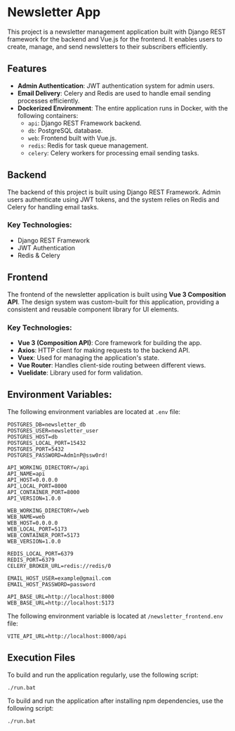 # Newsletter App

This project is a newsletter management application built with Django REST framework for the backend and Vue.js for the frontend. It enables users to create, manage, and send newsletters to their subscribers efficiently.

## Features

- **Admin Authentication**: JWT authentication system for admin users.
- **Email Delivery**: Celery and Redis are used to handle email sending processes efficiently.
- **Dockerized Environment**: The entire application runs in Docker, with the following containers:
  - `api`: Django REST Framework backend.
  - `db`: PostgreSQL database.
  - `web`: Frontend built with Vue.js.
  - `redis`: Redis for task queue management.
  - `celery`: Celery workers for processing email sending tasks.

## Backend

The backend of this project is built using Django REST Framework. Admin users authenticate using JWT tokens, and the system relies on Redis and Celery for handling email tasks.

### Key Technologies:
- Django REST Framework
- JWT Authentication
- Redis & Celery


## Frontend

The frontend of the newsletter application is built using **Vue 3 Composition API**. The design system was custom-built for this application, providing a consistent and reusable component library for UI elements.

### Key Technologies:
- **Vue 3 (Composition API)**: Core framework for building the app.
- **Axios**: HTTP client for making requests to the backend API.
- **Vuex**: Used for managing the application's state.
- **Vue Router**: Handles client-side routing between different views.
- **Vuelidate**: Library used for form validation.

## Environment Variables:

The following environment variables are located at `.env` file:

```env
POSTGRES_DB=newsletter_db
POSTGRES_USER=newsletter_user
POSTGRES_HOST=db
POSTGRES_LOCAL_PORT=15432
POSTGRES_PORT=5432
POSTGRES_PASSWORD=Adm1nP@ssw0rd!

API_WORKING_DIRECTORY=/api
API_NAME=api
API_HOST=0.0.0.0
API_LOCAL_PORT=8000
API_CONTAINER_PORT=8000
API_VERSION=1.0.0

WEB_WORKING_DIRECTORY=/web
WEB_NAME=web
WEB_HOST=0.0.0.0
WEB_LOCAL_PORT=5173
WEB_CONTAINER_PORT=5173
WEB_VERSION=1.0.0

REDIS_LOCAL_PORT=6379
REDIS_PORT=6379
CELERY_BROKER_URL=redis://redis/0

EMAIL_HOST_USER=example@gmail.com
EMAIL_HOST_PASSWORD=password

API_BASE_URL=http://localhost:8000
WEB_BASE_URL=http://localhost:5173
```

The following environment variable is located at `/newsletter_frontend.env` file:

```env
VITE_API_URL=http://localhost:8000/api
```
## Execution Files

To build and run the application regularly, use the following script:

```bash
./run.bat
 ```

To build and run the application after installing npm dependencies, use the following script:

```bash
./run.bat
 ```